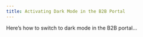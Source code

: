 ```yaml
---
title: Activating Dark Mode in the B2B Portal
---
```


Here’s how to switch to dark mode in the B2B portal...